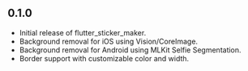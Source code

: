 ## 0.1.0

* Initial release of flutter_sticker_maker.
* Background removal for iOS using Vision/CoreImage.
* Background removal for Android using MLKit Selfie Segmentation.
* Border support with customizable color and width.